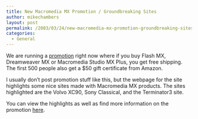 ```yaml
---
title: New Macromedia MX Promotion / Groundbreaking Sites
author: mikechambers
layout: post
permalink: /2003/03/24/new-macromedia-mx-promotion-groundbreaking-sites/
categories:
  - General
---
```



We are running a [promotion][1] right now where if you buy Flash MX, Dreamweaver MX or Macromedia Studio MX Plus, you get free shipping. The first 500 people also get a $50 gift certificate from Amazon.

I usually don&#8217;t post promotion stuff like this, but the webpage for the site highlights some nice sites made with Macromedia MX products. The sites highlighted are the Volvo XC90, Sony Classical, and the Terminator3 site.

You can view the highlights as well as find more information on the promotion [here][1].

 [1]: http://www.macromedia.com/special/inspiration/volvo/